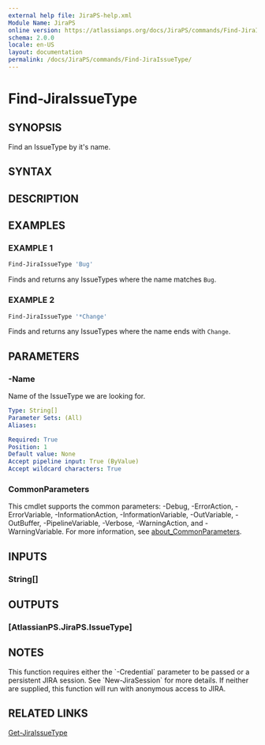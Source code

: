 ```yaml
---
external help file: JiraPS-help.xml
Module Name: JiraPS
online version: https://atlassianps.org/docs/JiraPS/commands/Find-JiraIssueType/
schema: 2.0.0
locale: en-US
layout: documentation
permalink: /docs/JiraPS/commands/Find-JiraIssueType/
---
```


# Find-JiraIssueType

## SYNOPSIS

Find an IssueType by it's name.

## SYNTAX

## DESCRIPTION

## EXAMPLES

### EXAMPLE 1

```powershell
Find-JiraIssueType 'Bug'
```

Finds and returns any IssueTypes where the name matches `Bug`.

### EXAMPLE 2

```powershell
Find-JiraIssueType '*Change'
```

Finds and returns any IssueTypes where the name ends with `Change`.

## PARAMETERS

### -Name

Name of the IssueType we are looking for.

```yaml
Type: String[]
Parameter Sets: (All)
Aliases:

Required: True
Position: 1
Default value: None
Accept pipeline input: True (ByValue)
Accept wildcard characters: True
```

### CommonParameters

This cmdlet supports the common parameters: -Debug, -ErrorAction, -ErrorVariable,
-InformationAction, -InformationVariable, -OutVariable, -OutBuffer, -PipelineVariable,
-Verbose, -WarningAction, and -WarningVariable. For more information,
see [about_CommonParameters](<http://go.microsoft.com/fwlink/?LinkID=113216>).

## INPUTS

### String[]

## OUTPUTS

### [AtlassianPS.JiraPS.IssueType]

## NOTES

This function requires either the \`-Credential\` parameter to be passed
or a persistent JIRA session.
See \`New-JiraSession\` for more details.
If neither are supplied, this function will run with anonymous access to JIRA.

## RELATED LINKS

[Get-JiraIssueType](../Get-JiraIssueType/)
